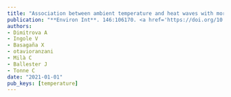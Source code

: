 ```yaml
---
title: "Association between ambient temperature and heat waves with mortality in South Asia: Systematic review and meta-analysis"
publication: "**Environ Int**. 146:106170. <a href='https://doi.org/10.1016/j.envint.2020.106170' target='_blank' rel='noopener noreferrer'>10.1016/j.envint.2020.106170</a>"
authors:
- Dimitrova A
- Ingole V
- Basagaña X
- otavioranzani
- Milà C
- Ballester J
- Tonne C
date: "2021-01-01"
pub_keys: [temperature]
---
```

